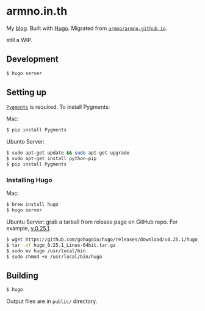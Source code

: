 # armno.in.th

My [blog](https://armno.in.th). Built with [Hugo](https://gohugo.io/). Migrated from [`armno/armno.github.io`](https://github.com/armno/armno.github.io).

still a WIP.

## Development

```sh
$ hugo server
```

## Setting up

[`Pygments`](http://pygments.org/) is required. To install Pygments:

Mac:

```sh
$ pip install Pygments
```

Ubunto Server:

```sh
$ sudo apt-get update && sudo apt-get upgrade
$ sudo apt-get install python-pip
$ pip install Pygments
```

### Installing Hugo

Mac:

```sh
$ brew install hugo
$ hugo server
```

Ubuntu Server: grab a tarball from release page on GitHub repo. For example, [v.0.25.1](https://github.com/gohugoio/hugo/releases/tag/v0.25.1).

```sh
$ wget https://github.com/gohugoio/hugo/releases/download/v0.25.1/hugo_0.25.1_Linux-64bit.tar.gz
$ tar -xf hugo_0.25.1_Linux-64bit.tar.gz
$ sudo mv hugo /usr/local/bin
$ sudo chmod +x /usr/local/bin/hugo
```

## Building

```sh
$ hugo
```

Output files are in `public/` directory.

